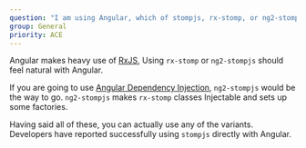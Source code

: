```yaml
---
question: "I am using Angular, which of stompjs, rx-stomp, or ng2-stompjs should I use?"
group: General
priority: ACE
---
```


Angular makes heavy use of [RxJS](https://github.com/ReactiveX/RxJS),
Using `rx-stomp` or `ng2-stompjs` should feel natural with Angular.

If you are going to use [Angular Dependency Injection](https://angular.io/guide/dependency-injection),
`ng2-stompjs` would be the way to go.
`ng2-stompjs` makes `rx-stomp` classes Injectable and sets up some factories.

Having said all of these, you can actually use any of the variants.
Developers have reported successfully using `stompjs` directly with Angular.
